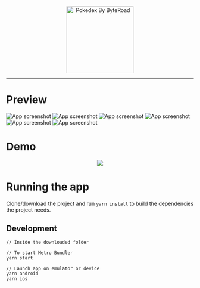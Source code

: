 <div align="center">
  <img src="./assets/Logo_Pokedex.png" alt="Pokedex By ByteRoad" width="180">
</div>

---

<p align="center"></p>

# Preview

![App screenshot](./assets/SplashScreen.png)
![App screenshot](./assets/Login.jpg)
![App screenshot](./assets/Register.jpg)
![App screenshot](./assets/Onboarding1.jpg)
![App screenshot](./assets/Onboarding2.jpg)
![App screenshot](./assets/Onboarding3.jpg)

# Demo

<div align="center">
<img src="./assets/Demo.gif"/>

</div>

# Running the app

Clone/download the project and run `yarn install` to build the dependencies the project needs.

## Development

```
// Inside the downloaded folder

// To start Metro Bundler
yarn start

// Launch app on emulator or device
yarn android
yarn ios
```
